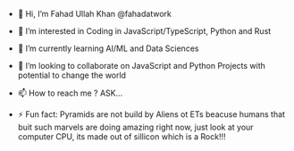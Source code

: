 - 👋 Hi, I’m Fahad Ullah Khan @fahadatwork
- 👀 I’m interested in Coding in JavaScript/TypeScript, Python and Rust
- 🌱 I’m currently learning AI/ML and Data Sciences
- 💞️ I’m looking to collaborate on JavaScript and Python Projects with potential to change the world
- 📫 How to reach me ? ASK...

- ⚡ Fun fact: Pyramids are not build by Aliens ot ETs beacuse humans that buit such marvels are doing amazing right now, just look at your computer CPU, its made out of sillicon which is a Rock!!!

<!---
fahadatwork/fahadatwork is a ✨ special ✨ repository because its `README.md` (this file) appears on your GitHub profile.
You can click the Preview link to take a look at your changes.
--->
